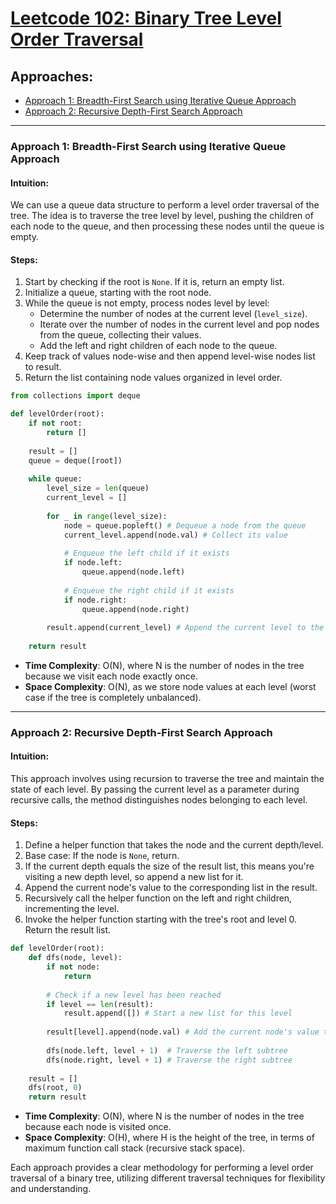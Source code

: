 # [Leetcode 102: Binary Tree Level Order Traversal](https://leetcode.com/problems/binary-tree-level-order-traversal/)

## Approaches:
- [Approach 1: Breadth-First Search using Iterative Queue Approach](#approach-1-breadth-first-search-using-iterative-queue-approach)
- [Approach 2: Recursive Depth-First Search Approach](#approach-2-recursive-depth-first-search-approach)

---

### Approach 1: Breadth-First Search using Iterative Queue Approach

#### Intuition:
We can use a queue data structure to perform a level order traversal of the tree. The idea is to traverse the tree level by level, pushing the children of each node to the queue, and then processing these nodes until the queue is empty.

#### Steps:
1. Start by checking if the root is `None`. If it is, return an empty list.
2. Initialize a queue, starting with the root node.
3. While the queue is not empty, process nodes level by level:
   - Determine the number of nodes at the current level (`level_size`).
   - Iterate over the number of nodes in the current level and pop nodes from the queue, collecting their values.
   - Add the left and right children of each node to the queue.
4. Keep track of values node-wise and then append level-wise nodes list to result.
5. Return the list containing node values organized in level order.

```python
from collections import deque

def levelOrder(root):
    if not root:
        return []
    
    result = []
    queue = deque([root])
    
    while queue:
        level_size = len(queue)
        current_level = []
        
        for _ in range(level_size):
            node = queue.popleft() # Dequeue a node from the queue
            current_level.append(node.val) # Collect its value
            
            # Enqueue the left child if it exists
            if node.left:
                queue.append(node.left)
            
            # Enqueue the right child if it exists
            if node.right:
                queue.append(node.right)
        
        result.append(current_level) # Append the current level to the result
    
    return result
```
- **Time Complexity**: O(N), where N is the number of nodes in the tree because we visit each node exactly once.
- **Space Complexity**: O(N), as we store node values at each level (worst case if the tree is completely unbalanced).

---

### Approach 2: Recursive Depth-First Search Approach

#### Intuition:
This approach involves using recursion to traverse the tree and maintain the state of each level. By passing the current level as a parameter during recursive calls, the method distinguishes nodes belonging to each level.

#### Steps:
1. Define a helper function that takes the node and the current depth/level.
2. Base case: If the node is `None`, return.
3. If the current depth equals the size of the result list, this means you're visiting a new depth level, so append a new list for it.
4. Append the current node's value to the corresponding list in the result.
5. Recursively call the helper function on the left and right children, incrementing the level.
6. Invoke the helper function starting with the tree's root and level 0. Return the result list.

```python
def levelOrder(root):
    def dfs(node, level):
        if not node:
            return
        
        # Check if a new level has been reached
        if level == len(result):
            result.append([]) # Start a new list for this level
        
        result[level].append(node.val) # Add the current node's value to its level
        
        dfs(node.left, level + 1)  # Traverse the left subtree
        dfs(node.right, level + 1) # Traverse the right subtree
    
    result = []
    dfs(root, 0)
    return result
```
- **Time Complexity**: O(N), where N is the number of nodes in the tree because each node is visited once.
- **Space Complexity**: O(H), where H is the height of the tree, in terms of maximum function call stack (recursive stack space).

Each approach provides a clear methodology for performing a level order traversal of a binary tree, utilizing different traversal techniques for flexibility and understanding.

